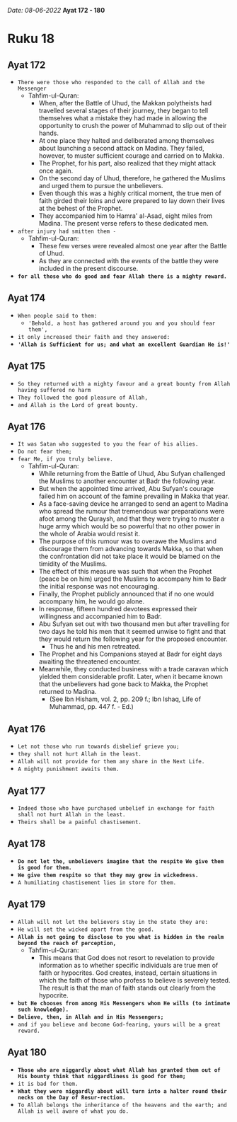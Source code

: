 *Date: 08-06-2022*
**Ayat 172 - 180**
# Ruku 18

## Ayat 172
- `There were those who responded to the call of Allah and the Messenger`
  - Tahfim-ul-Quran:
    - When, after the Battle of Uhud, the Makkan polytheists had travelled several stages of their journey, they began to tell themselves what a mistake they had made in allowing the opportunity to crush the power of Muhammad to slip out of their hands. 
    - At one place they halted and deliberated among themselves about launching a second attack on Madina. They failed, however, to muster sufficient courage and carried on to Makka. 
    - The Prophet, for his part, also realized that they might attack once again. 
    - On the second day of Uhud, therefore, he gathered the Muslims and urged them to pursue the unbelievers. 
    - Even though this was a highly critical moment, the true men of faith girded their loins and were prepared to lay down their lives at the behest of the Prophet. 
    - They accompanied him to Hamra' al-Asad, eight miles from Madina. The present verse refers to these dedicated men.
- `after injury had smitten them -`
  - Tahfim-ul-Quran:
    - These few verses were revealed almost one year after the Battle of Uhud. 
    - As they are connected with the events of the battle they were included in the present discourse.
- **`for all those who do good and fear Allah there is a mighty reward.`**


## Ayat 174
- `When people said to them:` 
  - `'Behold, a host has gathered around you and you should fear them',` 
- `it only increased their faith and they answered:` 
- **`'Allah is Sufficient for us; and what an excellent Guardian He is!'`**


## Ayat 175
- `So they returned with a mighty favour and a great bounty from Allah having suffered no harm`
- `They followed the good pleasure of Allah,`
- `and Allah is the Lord of great bounty.`


## Ayat 176

- `It was Satan who suggested to you the fear of his allies.` 
- `Do not fear them;` 
- `fear Me, if you truly believe.`
  - Tahfim-ul-Quran:
    - While returning from the Battle of Uhud, Abu Sufyan challenged the Muslims to another encounter at Badr the following year. 
    - But when the appointed time arrived, Abu Sufyan's courage failed him on account of the famine prevailing in Makka that year. 
    - As a face-saving device he arranged to send an agent to Madina who spread the rumour that tremendous war preparations were afoot among the Quraysh, and that they were trying to muster a huge army which would be so powerful that no other power in the whole of Arabia would resist it.
    - The purpose of this rumour was to overawe the Muslims and discourage them from advancing towards Makka, so that when the confrontation did not take place it would be blamed on the timidity of the Muslims. 
    - The effect of this measure was such that when the Prophet (peace be on him) urged the Muslims to accompany him to Badr the initial response was not encouraging. 
    - Finally, the Prophet publicly announced that if no one would accompany him, he would go alone. 
    - In response, fifteen hundred devotees expressed their willingness and accompanied him to Badr.
    - Abu Sufyan set out with two thousand men but after travelling for two days he told his men that it seemed unwise to fight and that they would return the following year for the proposed encounter. 
      - Thus he and his men retreated. 
    - The Prophet and his Companions stayed at Badr for eight days awaiting the threatened encounter. 
    - Meanwhile, they conducted business with a trade caravan which yielded them considerable profit. Later, when it became known that the unbelievers had gone back to Makka, the Prophet returned to Madina. 
      - (See Ibn Hisham, vol. 2, pp. 209 f.; Ibn Ishaq, Life of Muhammad, pp. 447 f. - Ed.)


## Ayat 176

- `Let not those who run towards disbelief grieve you;` 
- `they shall not hurt Allah in the least.`
- `Allah will not provide for them any share in the Next Life.` 
- `A mighty punishment awaits them.`


## Ayat 177

- `Indeed those who have purchased unbelief in exchange for faith shall not hurt Allah in the least.` 
- `Theirs shall be a painful chastisement.`


## Ayat 178

- **`Do not let the, unbelievers imagine that the respite We give them is good for them.`**
- **`We give them respite so that they may grow in wickedness.`**
- `A humiliating chastisement lies in store for them.`

## Ayat 179

- `Allah will not let the believers stay in the state they are:`
- `He will set the wicked apart from the good.`
- **`Allah is not going to disclose to you what is hidden in the realm beyond the reach of perception,`**
  - Tahfim-ul-Quran:
    - This means that God does not resort to revelation to provide information as to whether specific individuals are true men of faith or hypocrites. God creates, instead, certain situations in which the faith of those who profess to believe is severely tested. The result is that the man of faith stands out clearly from the hypocrite.
- **`but He chooses from among His Messengers whom He wills (to intimate such knowledge).`**
- **`Believe, then, in Allah and in His Messengers;`** 
- `and if you believe and become God-fearing, yours will be a great reward.`


## Ayat 180

- **`Those who are niggardly about what Allah has granted them out of His bounty think that niggardliness is good for them;`** 
- `it is bad for them.`
- **`What they were niggardly about will turn into a halter round their necks on the Day of Resur-rection.`**
- `To Allah belongs the inheritance of the heavens and the earth; and Allah is well aware of what you do.`


